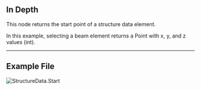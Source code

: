## In Depth

This node returns the start point of a structure data element.

In this example, selecting a beam element returns a Point with x, y, and z values (int).

___
## Example File

![StructureData.Start](./AdvanceSteel.ConnectionAutomation.Nodes.StructureData.Start_img.jpg)